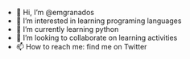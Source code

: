 - 👋 Hi, I’m @emgranados
- 👀 I’m interested in learning programing languages
- 🌱 I’m currently learning python
- 💞️ I’m looking to collaborate on learning activities
- 📫 How to reach me: find me on Twitter

<!---
emgranados/emgranados is a ✨ special ✨ repository because its `README.md` (this file) appears on your GitHub profile.
You can click the Preview link to take a look at your changes.
--->
